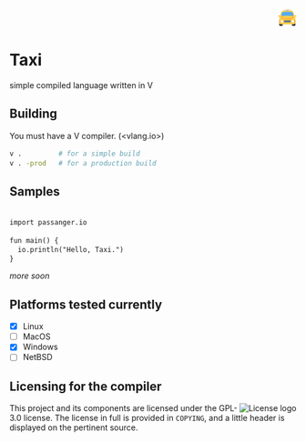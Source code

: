<p align="right">
  <img width="32" height="32" src="./assets/taxi.png">
</p>

# Taxi

simple compiled language written in V

## Building

You must have a V compiler. (<vlang.io>)


```bash
v .         # for a simple build
v . -prod   # for a production build
```

## Samples 

```taxi

import passanger.io

fun main() {
  io.println("Hello, Taxi.")
}

```

_more soon_

## Platforms tested currently

- [x] Linux
- [ ] MacOS
- [X] Windows
- [ ] NetBSD

## Licensing for the compiler

<img align="right" alt="License logo" src="https://www.gnu.org/graphics/gplv3-127x51.png"/>

This project and its components are licensed under the GPL-3.0 license.
The license in full is provided in `COPYING`, and a little header is
displayed on the pertinent source.
